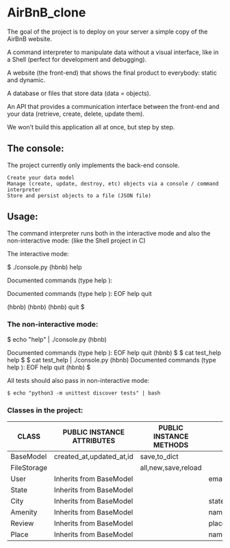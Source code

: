 # AirBnB_clone

The goal of the project is to deploy on your server a simple copy of the AirBnB website.


A command interpreter to manipulate data without a visual interface, like in a Shell (perfect for development and debugging).

A website (the front-end) that shows the final product to everybody: static and dynamic.

A database or files that store data (data = objects).

An API that provides a communication interface between the front-end and your data (retrieve, create, delete, update them).
 
We won’t build this application all at once, but step by step.

## The console:

The project currently only implements the back-end console.

    Create your data model
    Manage (create, update, destroy, etc) objects via a console / command interpreter
    Store and persist objects to a file (JSON file)

## Usage:

The command interpreter runs both in the interactive mode  and also  the non-interactive mode: (like the Shell project in C)

The interactive mode:

$ ./console.py
(hbnb) help

Documented commands (type help <topic>):

Documented commands (type help <topic>):
EOF  help  quit

(hbnb) 
(hbnb) 
(hbnb) quit
$

### The non-interactive mode:

$ echo "help" | ./console.py
(hbnb)

Documented commands (type help <topic>):
EOF  help  quit
(hbnb) 
$
$ cat test_help
help
$
$ cat test_help | ./console.py
(hbnb)
Documented commands (type help <topic>):
EOF  help  quit
(hbnb) 
$

All tests should also pass in non-interactive mode: 

    $ echo "python3 -m unittest discover tests" | bash

### Classes in the project:

| CLASS          | PUBLIC INSTANCE ATTRIBUTES | PUBLIC INSTANCE METHODS |PUBLIC CLASS ATTRIBUTES | PRIVATE CLASS ATTRIBUTES |
| ---------------| -------------------------- | ----------------------- |----------------------- | -----------------------  |
| BaseModel      | created_at,updated_at,id   | save,to_dict            |                        |                          |
| FileStorage    |                            | all,new,save,reload     |                        | objects                  |
| User           | Inherits from BaseModel    |               |email,password,first_namelast_name|                          |
| State          | Inherits from BaseModel    |                         |                        |                          | 
| City           | Inherits from BaseModel    |                         | state_id               |                          |
| Amenity        | Inherits from BaseModel    |                         | name                   |                          |
| Review         | Inherits from BaseModel    |                         | place_id,user_id,text  |                          |
| Place          | Inherits from BaseModel    |                         |name,description,number_rooms,number_bathrooms,max_guest,price_by_night,latitude,longitude,amenity_ids |
